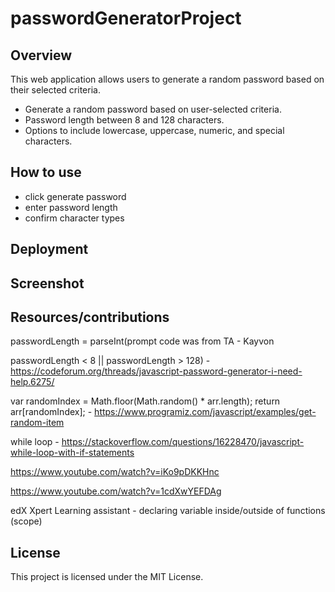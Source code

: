# passwordGeneratorProject

## Overview

This web application allows users to generate a random password based on their selected criteria. 

- Generate a random password based on user-selected criteria.
- Password length between 8 and 128 characters.
- Options to include lowercase, uppercase, numeric, and special characters.

## How to use

- click generate password
- enter password length
- confirm character types

## Deployment


## Screenshot

## Resources/contributions
passwordLength = parseInt(prompt code was from TA - Kayvon

 passwordLength < 8 || passwordLength > 128) - https://codeforum.org/threads/javascript-password-generator-i-need-help.6275/

  var randomIndex = Math.floor(Math.random() * arr.length);
  return arr[randomIndex]; - https://www.programiz.com/javascript/examples/get-random-item

  while loop - https://stackoverflow.com/questions/16228470/javascript-while-loop-with-if-statements

  https://www.youtube.com/watch?v=iKo9pDKKHnc

  https://www.youtube.com/watch?v=1cdXwYEFDAg

  edX Xpert Learning assistant - declaring variable inside/outside of functions (scope)

## License

This project is licensed under the MIT License.
